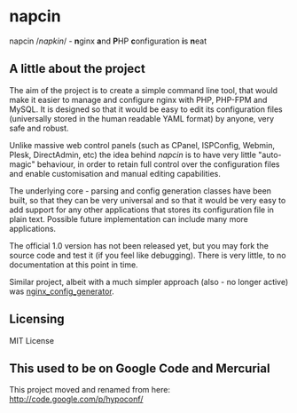 napcin
======

napcin /*napkin*/ - **n**ginx **a**nd **P**HP **c**onfiguration **i**s **n**eat

A little about the project
------

The aim of the project is to create a simple command line tool, that would make it easier to manage and configure nginx with PHP, PHP-FPM and MySQL. It is designed so that it would be easy to edit its configuration files (universally stored in the human readable YAML format) by anyone, very safe and robust.

Unlike massive web control panels (such as CPanel, ISPConfig, Webmin, Plesk, DirectAdmin, etc) the idea behind *napcin* is to have very little "auto-magic" behaviour, in order to retain full control over the configuration files and enable customisation and manual editing capabilities.

The underlying core - parsing and config generation classes have been built, so that they can be very universal and so that it would be very easy to add support for any other applications that stores its configuration file in plain text. Possible future implementation can include many more applications.

The official 1.0 version has not been released yet, but you may fork the source code and test it (if you feel like debugging). There is very little, to no documentation at this point in time.

Similar project, albeit with a much simpler approach (also - no longer active) was [nginx_config_generator](https://github.com/defunkt/nginx_config_generator).


Licensing
------

MIT License


This used to be on Google Code and Mercurial
------

This project moved and renamed from here: http://code.google.com/p/hypoconf/
